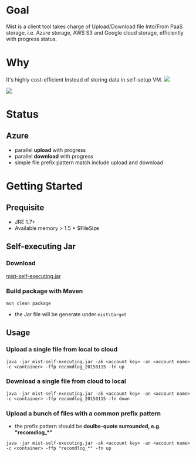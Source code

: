 # Goal
Mist is a client tool takes charge of Upload/Download file Into/From PaaS storage, i.e. Azure storage, AWS S3 and Google cloud storage, efficiently with progress status.

# Why
It's highly cost-efficient 
Instead of storing data in self-setup VM.
![](https://drive.google.com/uc?id=0B78KhWqVkVmtTkFmOXN4cEpka2s)

![](https://drive.google.com/uc?id=0B78KhWqVkVmtVXFUOGdWbG1mcVk)

# Status
## Azure
* parallel **upload** with progress
* parallel **download** with progress
* simple file prefix pattern match include upload and download

# Getting Started
## Prequisite
* JRE 1.7+
* Available memory > 1.5 * $FileSize

## Self-executing Jar
### Download
[mist-self-executing.jar](https://github.com/VenRaaS/mist/blob/master/mist/target/mist-self-executing.jar?raw=true)

### Build package with Maven 
`mvn clean package`
* the Jar file will be generate under `mist\target`

## Usage
### Upload a single file from local to cloud
```
java -jar mist-self-executing.jar -ak <account key> -an <account name> -c <container> -ffp recomdlog_20150115 -fn up
```
### Download a single file from cloud to local
```
java -jar mist-self-executing.jar -ak <account key> -an <account name> -c <container> -ffp recomdlog_20150115 -fn down
```
### Upload a bunch of files with a common prefix pattern
* the prefix pattern should be **doulbe-quote surrounded, e.g. "recomdlog_*"**
```
java -jar mist-self-executing.jar -ak <account key> -an <account name> -c <container> -ffp "recomdlog_*" -fn up
```
